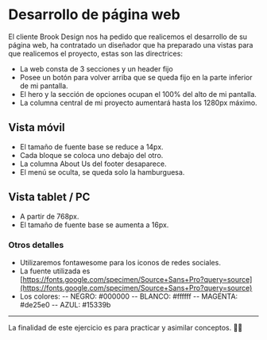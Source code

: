 # Desarrollo de página web

El cliente Brook Design nos ha pedido que realicemos el desarrollo de su página web, ha contratado un diseñador que ha preparado una vistas para que realicemos el proyecto, estas son las directrices:

- La web consta de 3 secciones y un header fijo
- Posee un botón para volver arriba que se queda fijo en la parte inferior de mi pantalla.
- El hero y la sección de opciones ocupan el 100% del alto de mi pantalla.
- La columna central de mi proyecto aumentará hasta los 1280px máximo.

## Vista móvil

- El tamaño de fuente base se reduce a 14px.
- Cada bloque se coloca uno debajo del otro.
- La columna About Us del footer desaparece.
- El menú se oculta, se queda solo la hamburguesa.

## Vista tablet / PC

- A partir de 768px.
- El tamaño de fuente base se aumenta a 16px.

### Otros detalles

- Utilizaremos fontawesome para los iconos de redes sociales.
- La fuente utilizada es [https://fonts.google.com/specimen/Source+Sans+Pro?query=source](https://fonts.google.com/specimen/Source+Sans+Pro?query=source)
- Los colores:
  -- NEGRO: #000000
  -- BLANCO: #ffffff
  -- MAGENTA: #de25e0
  -- AZUL: #15339b

---

La finalidad de este ejercicio es para practicar y asimilar conceptos. 
💪💪
